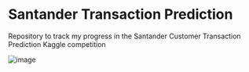 # Santander Transaction Prediction
Repository to track my progress in the Santander Customer Transaction Prediction Kaggle competition

![image](https://user-images.githubusercontent.com/45641348/168194639-6cc68bf0-d3cf-4ed2-8802-36f9c98bf0db.png)
